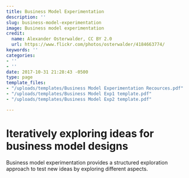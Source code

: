 ```yaml
---
title: Business Model Experimentation
description: ''
slug: business-model-experimentation
image: Business model experimentation
credit:
  name: Alexander Osterwalder, CC BY 2.0
  url: https://www.flickr.com/photos/osterwalder/4184663774/
keywords: ''
categories:
- ''
- ''
date: 2017-10-31 21:28:43 -0500
type: page
template_files:
- "/uploads/templates/Business Model Experimentation Recources.pdf"
- "/uploads/templates/Business Model Exp1 template.pdf"
- "/uploads/templates/Business Model Exp2 template.pdf"

---
```

# Iteratively exploring ideas for business model designs

Business model experimentation provides a  structured exploration approach to test new  ideas by exploring different aspects.
